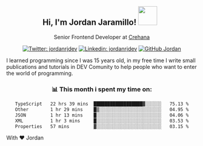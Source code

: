 <div align="center">
<h2 style="margin-right:10px;">Hi, I'm Jordan Jaramillo! <img src="https://media.giphy.com/media/Wj7lNjMNDxSmc/source.gif" width="50" > </h2>

<p>Senior Frontend Developer at <a href="https://www.crehana.com/">Crehana</a></p>

[![Twitter: jordanrjdev](https://img.shields.io/twitter/follow/jordanrjdev?style=social)](https://twitter.com/jordanrjdev)
[![Linkedin: jordanrjdev](https://img.shields.io/badge/-jordanrjdev-blue?style=flat-square&logo=Linkedin&logoColor=white&link=https://www.linkedin.com/in/jordanrjdev/)](https://www.linkedin.com/in/jordanrjdev/)
[![GitHub Jordan](https://img.shields.io/github/followers/jnadroj?label=follow&style=social)](https://github.com/jnadroj)

</div>
I learned programming since I was 15 years old, in my free time I write small publications and tutorials in DEV Comunity to help people who want to enter the world of programming.

<div align="center">

### 📊 **This month i spent my time on:**

<!--START_SECTION:waka-->

```txt
TypeScript   22 hrs 39 mins  ██████████████████▓░░░░░░   75.13 %
Other        1 hr 29 mins    █▒░░░░░░░░░░░░░░░░░░░░░░░   04.95 %
JSON         1 hr 13 mins    █░░░░░░░░░░░░░░░░░░░░░░░░   04.06 %
XML          1 hr 3 mins     █░░░░░░░░░░░░░░░░░░░░░░░░   03.53 %
Properties   57 mins         ▓░░░░░░░░░░░░░░░░░░░░░░░░   03.15 %
```

<!--END_SECTION:waka-->

</div>

With ❤️ Jordan
